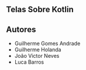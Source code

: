 ## Telas Sobre Kotlin

## Autores

- Guilherme Gomes Andrade
- Guilherme Holanda
- João Victor Neves
- Luca Barros

